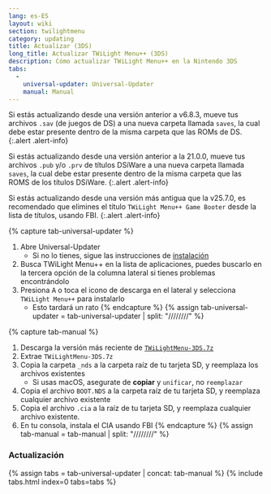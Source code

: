 ```yaml
---
lang: es-ES
layout: wiki
section: twilightmenu
category: updating
title: Actualizar (3DS)
long_title: Actualizar TWiLight Menu++ (3DS)
description: Cómo actualizar TWiLight Menu++ en la Nintendo 3DS
tabs:
  - 
    universal-updater: Universal-Updater
    manual: Manual
---
```


Si estás actualizando desde una versión anterior a v6.8.3, mueve tus archivos `.sav` (de juegos de DS) a una nueva carpeta llamada `saves`, la cual debe estar presente dentro de la misma carpeta que las ROMs de DS.
{:.alert .alert-info}

Si estás actualizando desde una versión anterior a la 21.0.0, mueve tus archivos `.pub` y/o `.prv` de títulos DSiWare a una nueva carpeta llamada `saves`, la cual debe estar presente dentro de la misma carpeta que las ROMS de los títulos DSiWare.
{:.alert .alert-info}

Si estás actualizando desde una versión más antigua que la v25.7.0, es recomendado que elimines el título `TWiLight Menu++ Game Booter` desde la lista de títulos, usando FBI.
{:.alert .alert-info}

{% capture tab-universal-updater %}
1. Abre Universal-Updater
   - Si no lo tienes, sigue las instrucciones de [instalación](installing-3ds)
1. Busca TWiLight Menu++ en la lista de aplicaciones, puedes buscarlo en la tercera opción de la columna lateral si tienes problemas encontrándolo
1. Presiona <kbd class="face">A</kbd> o toca el icono de descarga en el lateral y selecciona `TWiLight Menu++` para instalarlo
   - Esto tardará un rato
{% endcapture %}
{% assign tab-universal-updater = tab-universal-updater | split: "////////" %}

{% capture tab-manual %}
1. Descarga la versión más reciente de [`TWiLightMenu-3DS.7z`](https://github.com/DS-Homebrew/TWiLightMenu/releases/latest/download/TWiLightMenu-3DS.7z)
1. Extrae `TWiLightMenu-3DS.7z`
1. Copia la carpeta `_nds` a la carpeta raíz de tu tarjeta SD, y reemplaza los archivos existentes
   - Si usas macOS, asegurate de **copiar** y `unificar`, no `reemplazar`
1. Copia el archivo `BOOT.NDS` a la carpeta raíz de tu tarjeta SD, y reemplaza cualquier archivo existente
1. Copia el archivo `.cia` a la raíz de tu tarjeta SD, y reemplaza cualquier archivo existente.
1. En tu consola, instala el CIA usando FBI
{% endcapture %}
{% assign tab-manual = tab-manual | split: "////////" %}

### Actualización

{% assign tabs = tab-universal-updater | concat: tab-manual %}
{% include tabs.html index=0 tabs=tabs %}
